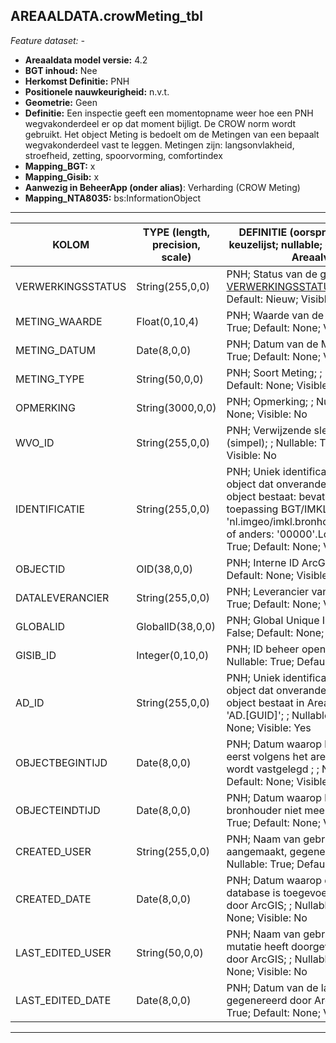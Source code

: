 ## AREAALDATA.crowMeting_tbl

*Feature dataset: -*


* __Areaaldata model versie:__ 4.2
* __BGT inhoud:__ Nee
* __Herkomst Definitie:__ PNH
* __Positionele nauwkeurigheid:__ n.v.t.
* __Geometrie:__ Geen
* __Definitie:__ Een inspectie geeft een momentopname weer hoe een PNH wegvakonderdeel er op dat moment bijligt. De CROW norm wordt gebruikt. Het object Meting is bedoelt om de Metingen van een bepaalt wegvakonderdeel vast te leggen. Metingen zijn: langsonvlakheid, stroefheid, zetting, spoorvorming, comfortindex
* __Mapping_BGT:__ x
* __Mapping_Gisib:__ x
* __Aanwezig in BeheerApp (onder alias)__: Verharding (CROW Meting)
* __Mapping_NTA8035:__ bs:InformationObject

***

|__KOLOM__                             |__TYPE (length, precision, scale)__          	          |__DEFINITIE__ (oorsprong; beschrijving; keuzelijst; nullable; default; zichtbaar in Areaalviewer)|
|------                              |----                |-----    |
|VERWERKINGSSTATUS                   |String(255,0,0)     |PNH; Status van de gegevens; keuzelijst [VERWERKINGSSTATUS](http://provincienh.github.io/Leveren_Geoinformatie/keuzelijsten/VERWERKINGSSTATUS.html); Nullable: False; Default: Nieuw; Visible: Yes|
|METING_WAARDE                       |Float(0,10,4)       |PNH; Waarde van de Meting; ; Nullable: True; Default: None; Visible: No|
|METING_DATUM                        |Date(8,0,0)         |PNH; Datum van de Meting; ; Nullable: True; Default: None; Visible: No|
|METING_TYPE                         |String(50,0,0)      |PNH; Soort Meting; ; Nullable: True; Default: None; Visible: No|
|OPMERKING                           |String(3000,0,0)    |PNH; Opmerking; ; Nullable: True; Default: None; Visible: No|
|WVO_ID                              |String(255,0,0)     |PNH; Verwijzende sleutel naar wegdeel_v (simpel); ; Nullable: True; Default: None; Visible: No|
|IDENTIFICATIE                       |String(255,0,0)     |PNH; Uniek identificatienummer voor het object dat onveranderlijk is zolang het object bestaat: bevat indien van toepassing BGT/IMKL ID in format 'nl.imgeo/imkl.bronhouderscode.LokaalID' of anders: '00000'.LokaalID; ; Nullable: True; Default: None; Visible: No|
|OBJECTID                            |OID(38,0,0)         |PNH; Interne ID ArcGIS; ; Nullable: False; Default: None; Visible: Yes|
|DATALEVERANCIER                     |String(255,0,0)     |PNH; Leverancier van de data; ; Nullable: True; Default: None; Visible: No|
|GLOBALID                            |GlobalID(38,0,0)    |PNH; Global Unique Identifier; ; Nullable: False; Default: None; Visible: No|
|GISIB_ID                            |Integer(0,10,0)     |PNH; ID beheer openbare ruimte (GISIB); ; Nullable: True; Default: None; Visible: No|
|AD_ID                               |String(255,0,0)     |PNH; Uniek identificatienummer voor het object dat onveranderlijk is zolang het object bestaat in Areaaldata: in format 'AD.[GUID]'; ; Nullable: False; Default: None; Visible: Yes|
|OBJECTBEGINTIJD                     |Date(8,0,0)         |PNH; Datum waarop het object voor het eerst volgens het areaaldata datamodel wordt vastgelegd ; ; Nullable: True; Default: None; Visible: Yes|
|OBJECTEINDTIJD                      |Date(8,0,0)         |PNH; Datum waarop het object bij de bronhouder niet meer geldig is; ; Nullable: True; Default: None; Visible: Yes|
|CREATED_USER                        |String(255,0,0)     |PNH; Naam van gebruiker die de rij heeft aangemaakt, gegenereerd door ArcGIS; ; Nullable: True; Default: None; Visible: No|
|CREATED_DATE                        |Date(8,0,0)         |PNH; Datum waarop de rij aan de database is toegevoegd, gegenereerd door ArcGIS; ; Nullable: True; Default: None; Visible: No|
|LAST_EDITED_USER                    |String(50,0,0)      |PNH; Naam van gebruiker die de laatste mutatie heeft doorgevoerd, gegenereerd door ArcGIS; ; Nullable: True; Default: None; Visible: No|
|LAST_EDITED_DATE                    |Date(8,0,0)         |PNH; Datum van de laatste mutatie, gegenereerd door ArcGIS; ; Nullable: True; Default: None; Visible: No|

***
